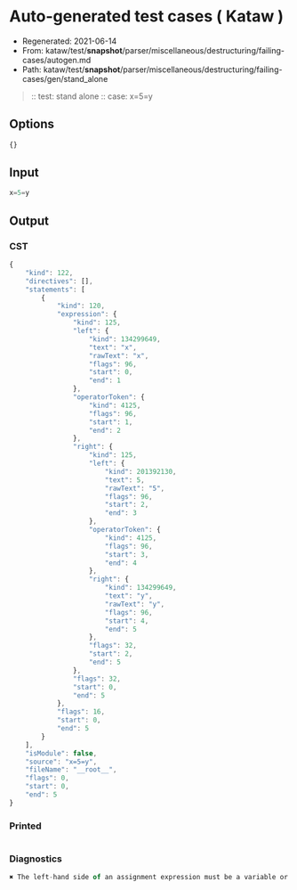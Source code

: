 # Auto-generated test cases ( Kataw )
- Regenerated: 2021-06-14
- From: kataw/test/__snapshot__/parser/miscellaneous/destructuring/failing-cases/autogen.md
- Path: kataw/test/__snapshot__/parser/miscellaneous/destructuring/failing-cases/gen/stand_alone
> :: test: stand alone
> :: case: x=5=y
## Options

`````js
{}
`````
## Input

`````js
x=5=y
`````
## Output

### CST

```javascript
{
    "kind": 122,
    "directives": [],
    "statements": [
        {
            "kind": 120,
            "expression": {
                "kind": 125,
                "left": {
                    "kind": 134299649,
                    "text": "x",
                    "rawText": "x",
                    "flags": 96,
                    "start": 0,
                    "end": 1
                },
                "operatorToken": {
                    "kind": 4125,
                    "flags": 96,
                    "start": 1,
                    "end": 2
                },
                "right": {
                    "kind": 125,
                    "left": {
                        "kind": 201392130,
                        "text": 5,
                        "rawText": "5",
                        "flags": 96,
                        "start": 2,
                        "end": 3
                    },
                    "operatorToken": {
                        "kind": 4125,
                        "flags": 96,
                        "start": 3,
                        "end": 4
                    },
                    "right": {
                        "kind": 134299649,
                        "text": "y",
                        "rawText": "y",
                        "flags": 96,
                        "start": 4,
                        "end": 5
                    },
                    "flags": 32,
                    "start": 2,
                    "end": 5
                },
                "flags": 32,
                "start": 0,
                "end": 5
            },
            "flags": 16,
            "start": 0,
            "end": 5
        }
    ],
    "isModule": false,
    "source": "x=5=y",
    "fileName": "__root__",
    "flags": 0,
    "start": 0,
    "end": 5
}
```

### Printed

```javascript

```

### Diagnostics

```javascript
✖ The left-hand side of an assignment expression must be a variable or a property access - start: 3, end: 4

```

